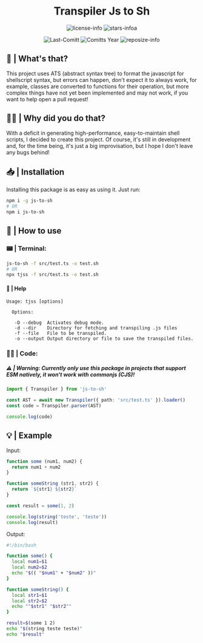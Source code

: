 <div align="center">

# Transpiler Js to Sh

![license-info](https://img.shields.io/github/license/Ashu11-A/AST-Shell?style=for-the-badge&colorA=302D41&colorB=f9e2af&logoColor=f9e2af)
![stars-infoa](https://img.shields.io/github/stars/Ashu11-A/AST-Shell?colorA=302D41&colorB=f9e2af&style=for-the-badge)

![Last-Comitt](https://img.shields.io/github/last-commit/Ashu11-A/AST-Shell?style=for-the-badge&colorA=302D41&colorB=b4befe)
![Comitts Year](https://img.shields.io/github/commit-activity/y/Ashu11-A/AST-Shell?style=for-the-badge&colorA=302D41&colorB=f9e2af&logoColor=f9e2af&authorFilter=Ashu11-A&label=COMMIT+ACTIVITY)
![reposize-info](https://img.shields.io/github/repo-size/Ashu11-A/AST-Shell?style=for-the-badge&colorA=302D41&colorB=90dceb)

</div>

<div align="left">

## 🤨 | What's that?

This project uses ATS (abstract syntax tree) to format the javascript for shellscript syntax, but errors can happen, don't expect it to always work, for example, classes are converted to functions for their operation, but more complex things have not yet been implemented and may not work, if you want to help open a pull request!

</div>

## 🤷‍♂️ | Why did you do that?

With a deficit in generating high-performance, easy-to-maintain shell scripts, I decided to create this project.
Of course, it's still in development and, for the time being, it's just a big improvisation, but I hope I don't leave any bugs behind!

## 📥 | Installation

Installing this package is as easy as using it. Just run:

```sh
npm i -g js-to-sh
# OR
npm i js-to-sh
```

## 🔎 | How to use

### 📟 | Terminal:

```sh
js-to-sh -f src/test.ts -o test.sh
# OR
npx tjss -f src/test.ts -o test.sh
```

#### 📄 | Help
```
Usage: tjss [options]

  Options:

   -D --debug  Activates debug mode.
   -d --dir    Directory for fetching and transpiling .js files
   -f --file   File to be transpiled.
   -o --output Output directory or file to save the transpiled files.
```

### 👨‍💻 | Code:
##### ⚠️ | Warning: Currently only use this package in projects that support ESM natively, it won't work with commonjs (CJS)!

```ts
import { Transpiler } from 'js-to-sh'

const AST = await new Transpiler({ path: 'src/test.ts' }).loader()
const code = Transpiler.parser(AST)

console.log(code)
```

## 💡 | Example

Input:
```js
function some (num1, num2) {
  return num1 + num2
}

function someString (str1, str2) {
  return `${str1} ${str2}`
}

const result = some(1, 2)

console.log(string('teste', 'teste'))
console.log(result)
```

Output:
```sh
#!/bin/bash

function some() {
  local num1=$1
  local num2=$2
  echo "$(( "$num1" + "$num2" ))"
}

function someString() {
  local str1=$1
  local str2=$2
  echo ""$str1" "$str2""
}

result=$(some 1 2)
echo "$(string teste teste)"
echo "$result"
```